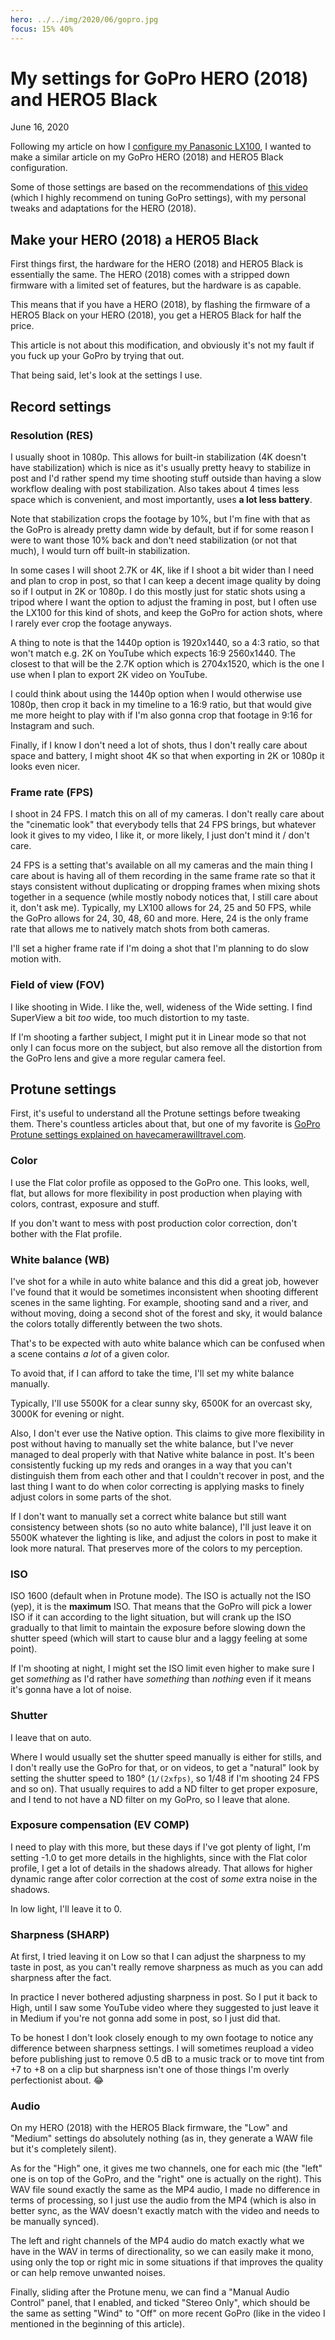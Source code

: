 ```yaml
---
hero: ../../img/2020/06/gopro.jpg
focus: 15% 40%
---
```


# My settings for GoPro HERO (2018) and HERO5 Black
June 16, 2020

Following my article on how I [configure my Panasonic LX100](../05/my-settings-for-panasonic-lumix-lx100.md),
I wanted to make a similar article on my GoPro HERO (2018) and HERO5 Black configuration.

Some of those settings are based on the recommendations of [this video](https://youtu.be/3DoKXA8tCq0)
(which I highly recommend on tuning GoPro settings), with my personal
tweaks and adaptations for the HERO (2018).

## Make your HERO (2018) a HERO5 Black

First things first, the hardware for the HERO (2018) and HERO5 Black is
essentially the same. The HERO (2018) comes with a stripped down
firmware with a limited set of features, but the hardware is as capable.

This means that if you have a HERO (2018), by flashing the firmware of a
HERO5 Black on your HERO (2018), you get a HERO5 Black for half the
price.

This article is not about this modification, and obviously it's not my
fault if you fuck up your GoPro by trying that out.

That being said, let's look at the settings I use.

## Record settings

### Resolution (RES)

I usually shoot in 1080p. This allows for built-in stabilization
(4K doesn't have stabilization) which is nice as it's usually pretty
heavy to stabilize in post and I'd rather spend my time shooting stuff
outside than having a slow workflow dealing with post stabilization.
Also takes about 4 times less space which is convenient, and most
importantly, uses **a lot less battery**.

Note that stabilization crops the footage by 10%, but I'm fine with that
as the GoPro is already pretty damn wide by default, but if for some
reason I were to want those 10% back and don't need stabilization (or
not that much), I would turn off built-in stabilization.

In some cases I will shoot 2.7K or 4K, like if I shoot a bit wider than
I need and plan to crop in post, so that I can keep a decent image
quality by doing so if I output in 2K or 1080p. I do this mostly just
for static shots using a tripod where I want the option to adjust the
framing in post, but I often use the LX100 for this kind of shots, and
keep the GoPro for action shots, where I rarely ever crop the footage
anyways.

A thing to note is that the 1440p option is 1920x1440, so a 4:3 ratio,
so that won't match e.g. 2K on YouTube which expects 16:9 2560x1440.
The closest to that will be the 2.7K option which is 2704x1520, which is the
one I use when I plan to export 2K video on YouTube.

I could think about using the 1440p option when I would otherwise use
1080p, then crop it back in my timeline to a 16:9 ratio, but that would
give me more height to play with if I'm also gonna crop that footage in
9:16 for Instagram and such.

Finally, if I know I don't need a lot of shots, thus I don't really care
about space and battery, I might shoot 4K so that when exporting in 2K
or 1080p it looks even nicer.

### Frame rate (FPS)

I shoot in 24 FPS. I match this on all of my cameras. I don't really
care about the "cinematic look" that everybody tells that 24 FPS brings,
but whatever look it gives to my video, I like it, or more likely, I
just don't mind it / don't care.

24 FPS is a setting that's available on all my cameras and the main
thing I care about is having all of them recording in the same frame
rate so that it stays consistent without duplicating or dropping frames
when mixing shots together in a sequence (while mostly nobody notices
that, I still care about it, don't ask me). Typically, my LX100 allows
for 24, 25 and 50 FPS, while the GoPro allows for 24, 30, 48, 60 and
more. Here, 24 is the only frame rate that allows me to natively match
shots from both cameras.

I'll set a higher frame rate if I'm doing a shot that I'm planning to do
slow motion with.

### Field of view (FOV)

I like shooting in Wide. I like the, well, wideness of the Wide setting.
I find SuperView a bit *too* wide, too much distortion to my taste.

If I'm shooting a farther subject, I might put it in Linear mode so that
not only I can focus more on the subject, but also remove all the
distortion from the GoPro lens and give a more regular camera feel.

## Protune settings

First, it's useful to understand all the Protune settings before
tweaking them. There's countless articles about that, but one of my
favorite is [GoPro Protune settings explained on havecamerawilltravel.com](https://havecamerawilltravel.com/gopro/gopro-protune-settings-explained/).

### Color

I use the Flat color profile as opposed to the GoPro one. This looks,
well, flat, but allows for more flexibility in post production when
playing with colors, contrast, exposure and stuff.

If you don't want to mess with post production color correction, don't
bother with the Flat profile.

### White balance (WB)

I've shot for a while in auto white balance and this did a great job,
however I've found that it would be sometimes inconsistent when shooting
different scenes in the same lighting. For example, shooting sand and a
river, and without moving, doing a second shot of the forest and sky, it
would balance the colors totally differently between the two shots.

That's to be expected with auto white balance which can be confused when
a scene contains *a lot* of a given color.

To avoid that, if I can afford to take the time, I'll set my white
balance manually.

Typically, I'll use 5500K for a clear sunny sky, 6500K for an overcast
sky, 3000K for evening or night.

Also, I don't ever use the Native option. This claims to give more
flexibility in post without having to manually set the white balance,
but I've never managed to deal properly with that Native white balance
in post. It's been consistently fucking up my reds and oranges in a way
that you can't distinguish them from each other and that I couldn't
recover in post, and the last thing I want to do when color correcting
is applying masks to finely adjust colors in some parts of the shot.

If I don't want to manually set a correct white balance but still want
consistency between shots (so no auto white balance), I'll just leave it
on 5500K whatever the lighting is like, and adjust the colors in post to
make it look more natural. That preserves more of the colors to my
perception.

### ISO

ISO 1600 (default when in Protune mode). The ISO is actually not the ISO
(yep), it is the **maximum** ISO. That means that the GoPro will pick a
lower ISO if it can according to the light situation, but will crank up
the ISO gradually to that limit to maintain the exposure before slowing
down the shutter speed (which will start to cause blur and a laggy
feeling at some point).

If I'm shooting at night, I might set the ISO limit even higher to make
sure I get *something* as I'd rather have *something* than *nothing*
even if it means it's gonna have a lot of noise.

### Shutter

I leave that on auto.

Where I would usually set the shutter speed manually is either for
stills, and I don't really use the GoPro for that, or on videos, to get
a "natural" look by setting the shutter speed to 180° (`1/(2xfps)`, so
1/48 if I'm shooting 24 FPS and so on). That usually requires to add a ND
filter to get proper exposure, and I tend to not have a ND filter on my
GoPro, so I leave that alone.

### Exposure compensation (EV COMP)

I need to play with this more, but these days if I've got plenty of
light, I'm setting -1.0 to get more details in the highlights, since
with the Flat color profile, I get a lot of details in the shadows
already. That allows for higher dynamic range after color correction
at the cost of *some* extra noise in the shadows.

In low light, I'll leave it to 0.

### Sharpness (SHARP)

At first, I tried leaving it on Low so that I can adjust the sharpness
to my taste in post, as you can't really remove sharpness as much as you
can add sharpness after the fact.

In practice I never bothered adjusting sharpness in post. So I put it
back to High, until I saw some YouTube video where they suggested to
just leave it in Medium if you're not gonna add some in post, so I just
did that.

To be honest I don't look closely enough to my own footage to notice any
difference between sharpness settings. I will sometimes reupload a video
before publishing just to remove 0.5 dB to a music track or to move tint
from +7 to +8 on a clip but sharpness isn't one of those things I'm
overly perfectionist about. 😂

### Audio

On my HERO (2018) with the HERO5 Black firmware, the "Low" and "Medium"
settings do absolutely nothing (as in, they generate a WAW file but it's
completely silent).

As for the "High" one, it gives me two channels, one for each mic (the
"left" one is on top of the GoPro, and the "right" one is actually on
the right). This WAV file sound exactly the same as the MP4 audio, I
made no difference in terms of processing, so I just use the audio from
the MP4 (which is also in better sync, as the WAV doesn't exactly match
with the video and needs to be manually synced).

The left and right channels of the MP4 audio do match exactly what we
have in the WAV in terms of directionality, so we can easily make it
mono, using only the top or right mic in some situations if that
improves the quality or can help remove unwanted noises.

Finally, sliding after the Protune menu, we can find a "Manual Audio
Control" panel, that I enabled, and ticked "Stereo Only", which should
be the same as setting "Wind" to "Off" on more recent GoPro (like in the
video I mentioned in the beginning of this article).
